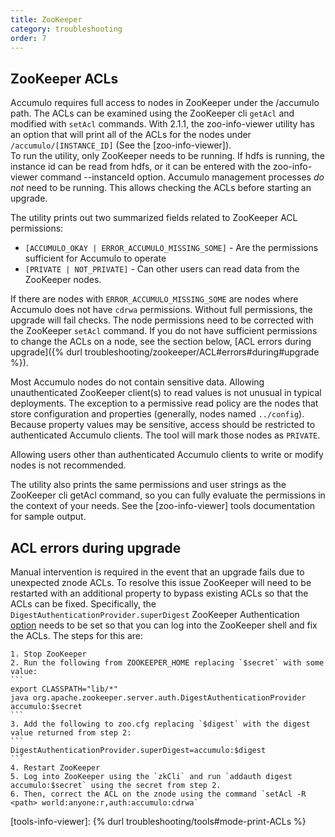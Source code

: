 ```yaml
---
title: ZooKeeper
category: troubleshooting
order: 7
---
```

## ZooKeeper ACLs

Accumulo requires full access to nodes in ZooKeeper under the /accumulo path.  The ACLs can be examined using the
ZooKeeper cli `getAcl` and modified with `setAcl` commands.  With 2.1.1, the zoo-info-viewer utility has an option
that will print all of the ACLs for the nodes under `/accumulo/[INSTANCE_ID]` (See the [zoo-info-viewer]).  
To run the utility, only ZooKeeper needs to be running. If hdfs is running, the instance id can be read from hdfs, 
or it can be entered with the zoo-info-viewer command --instanceId option.  Accumulo management processes 
*do not* need to be running. This allows checking the ACLs before starting an upgrade. 

The utility prints out two summarized fields related to ZooKeeper ACL permissions:
   - `[ACCUMULO_OKAY | ERROR_ACCUMULO_MISSING_SOME]` - Are the permissions sufficient for Accumulo to operate 
   - `[PRIVATE | NOT_PRIVATE]` - Can other users can read data from the ZooKeeper nodes.

If there are nodes with `ERROR_ACCUMULO_MISSING_SOME` are nodes where Accumulo does not have `cdrwa` permissions.
Without full permissions, the upgrade will fail checks. The node permissions need to be corrected with the ZooKeeper
`setAcl` command.  If you do not have sufficient permissions to change the ACLs on a node, see the section 
below, [ACL errors during upgrade]({% durl troubleshooting/zookeeper/ACL#errors#during#upgrade %}).

Most Accumulo nodes do not contain sensitive data. Allowing unauthenticated ZooKeeper client(s) to read values is 
not unusual in typical deployments. The exception to a permissive read policy are the nodes that store configuration 
and properties (generally, nodes named `../config`). Because property values may be sensitive, access should be
restricted to authenticated Accumulo clients.  The tool will mark those nodes as `PRIVATE`.

Allowing users other than authenticated Accumulo clients to write or modify nodes is not recommended.

The utility also prints the same permissions and user strings as the ZooKeeper cli getAcl command, so you can 
fully evaluate the permissions in the context of your needs.  See the [zoo-info-viewer] tools documentation 
for sample output.

## ACL errors during upgrade

Manual intervention is required in the event that an upgrade fails due to unexpected znode ACLs. To resolve this issue ZooKeeper will need to be restarted with an additional property to bypass existing ACLs so that the ACLs can be fixed. Specifically, the `DigestAuthenticationProvider.superDigest` ZooKeeper Authentication [option] needs to be set so that you can log into the ZooKeeper shell and fix the ACLs. The steps for this are:

    1. Stop ZooKeeper
    2. Run the following from ZOOKEEPER_HOME replacing `$secret` with some value:
    ```
    export CLASSPATH="lib/*"
    java org.apache.zookeeper.server.auth.DigestAuthenticationProvider accumulo:$secret
    ```
    3. Add the following to zoo.cfg replacing `$digest` with the digest value returned from step 2:
    ```
    DigestAuthenticationProvider.superDigest=accumulo:$digest
    ```
    4. Restart ZooKeeper
    5. Log into ZooKeeper using the `zkCli` and run `addauth digest accumulo:$secret` using the secret from step 2.
    6. Then, correct the ACL on the znode using the command `setAcl -R <path> world:anyone:r,auth:accumulo:cdrwa`

[option]: https://zookeeper.apache.org/doc/r3.5.2-alpha/zookeeperAdmin.html#sc_authOptions
[tools-info-viewer]: {% durl troubleshooting/tools#mode-print-ACLs %}

